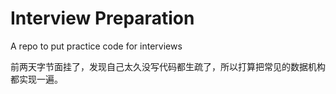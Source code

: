 

# Interview Preparation

A repo to put practice code for interviews

前两天字节面挂了，发现自己太久没写代码都生疏了，所以打算把常见的数据机构都实现一遍。